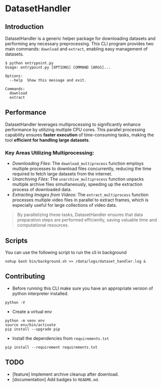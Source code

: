 # DatasetHandler

## Introduction

DatasetHandler is a generic helper package for downloading datasets and performing any necessary preprocessing. 
This CLI program provides two main commands: `download` and `extract`, enabling easy management of datasets.

```shell
$ python entrypoint.py
Usage: entrypoint.py [OPTIONS] COMMAND [ARGS]...

Options:
  --help  Show this message and exit.

Commands:
  download
  extract
```
## Performance

DatasetHandler leverages multiprocessing to significantly enhance performance by utilizing multiple CPU cores. 
This parallel processing capability ensures **faster execution** of time-consuming tasks, making the tool **efficient for handling large datasets**.

### Key Areas Utilizing Multiprocessing:
- _Downloading Files_: The `download_multiprocess` function employs multiple processes to download files concurrently, reducing the time required to fetch large datasets from the internet.
- _Unarchiving Files_: The `unarchive_multiprocess` function unpacks multiple archive files simultaneously, speeding up the extraction process of downloaded data.
- _Extracting Images from Videos_: The `extract_multiprocess` function processes multiple video files in parallel to extract frames, which is especially useful for large collections of video data.

> By parallelizing these tasks, DatasetHandler ensures that data preparation steps are performed efficiently, saving valuable time and computational resources.

## Scripts

You can use the following script to run the cli in background

```shell
nohup bash bin/background.sh >> /data/logs/dataset_handler.log &
```
## Contributing

- Before running this CLI make sure you have an appropriate version of python interpreter installed.

```shell
python -V
```

- Create a virtual env

```shell
python -m venv env
source env/bin/activate
pip install --upgrade pip
```

- Install the dependencies from `requirements.txt`

```shell
pip install --requirement requirements.txt
```

## TODO

- [feature] Implement archive cleanup after download.
- [documentation] Add badges to `README.md`.